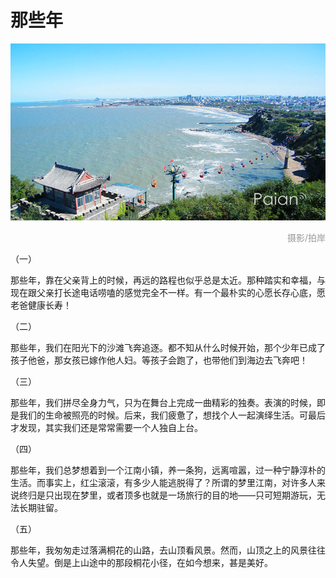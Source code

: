 # 那些年

![蓬莱远眺](images/penglai.jpg)
<div style="margin-top:5px;color:#999;text-align:right;">摄影/拍岸</div>

（一）

那些年，靠在父亲背上的时候，再远的路程也似乎总是太近。那种踏实和幸福，与现在跟父亲打长途电话唠嗑的感觉完全不一样。有一个最朴实的心愿长存心底，愿老爸健康长寿！
 
（二）

那些年，我们在阳光下的沙滩飞奔追逐。都不知从什么时候开始，那个少年已成了孩子他爸，那女孩已嫁作他人妇。等孩子会跑了，也带他们到海边去飞奔吧！
 
（三）

那些年，我们拼尽全身力气，只为在舞台上完成一曲精彩的独奏。表演的时候，即是我们的生命被照亮的时候。后来，我们疲惫了，想找个人一起演绎生活。可最后才发现，其实我们还是常常需要一个人独自上台。
 
（四）

那些年，我们总梦想着到一个江南小镇，养一条狗，远离喧嚣，过一种宁静淳朴的生活。而事实上，红尘滚滚，有多少人能逃脱得了？所谓的梦里江南，对许多人来说终归是只出现在梦里，或者顶多也就是一场旅行的目的地——只可短期游玩，无法长期驻留。
 
（五）

那些年，我匆匆走过落满桐花的山路，去山顶看风景。然而，山顶之上的风景往往令人失望。倒是上山途中的那段桐花小径，在如今想来，甚是美好。